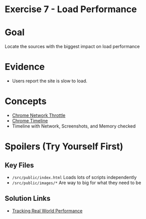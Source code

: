 Exercise 7 - Load Performance
================

# Goal
Locate the sources with the biggest impact on load performance


# Evidence
- Users report the site is slow to load.


# Concepts
- [Chrome Network Throttle](https://developers.google.com/web/tools/chrome-devtools/network-performance/network-conditions)
- [Chrome Timeline](https://developers.google.com/web/tools/chrome-devtools/evaluate-performance/timeline-tool)
- Timeline with Network, Screenshots, and Memory checked





# Spoilers (Try Yourself First)

## Key Files

- `/src/public/index.html` Loads lots of scripts independently
- `/src/public/images/*` Are way to big for what they need to be

## Solution Links

- [Tracking Real World Performance](https://vimeo.com/113715672)
